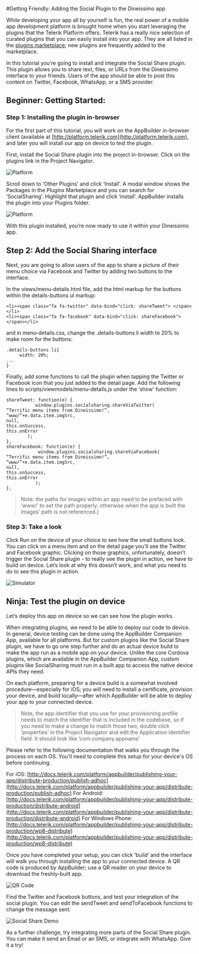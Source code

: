 #Getting Friendly: Adding the Social Plugin to the Dineissimo app

While developing your app all by yourself is fun, the real power of a mobile app development platform is brought home when you start leveraging the plugins that the Telerik Platform offers. Telerik has a really nice selection of curated plugins that you can easily install into your app. They are all listed in the  [plugins marketplace](http://plugins.telerik.com/); new plugins are frequently added to the marketplace. 

In this tutorial you’re going to install and integrate the Social Share plugin. This plugin allows you to share text, files, or URLs from the Dineissimo interface to your friends. Users of the app should be able to post this content on Twitter, Facebook, WhatsApp, or a SMS provider. 

## Beginner: Getting Started:

### Step 1: Installing the plugin in-browser

For the first part of this tutorial, you will work on the AppBuilder in-browser client (available at [http://platform.telerik.com](http://platform.telerik.com), and later you will install our app on device to test the plugin.

First, install the Social Share plugin into the project in-browser. Click on the plugins link in the Project Navigator.

![Platform](dineissimo-2-1.png)


Scroll down to ‘Other Plugins’ and click ‘Install’. A modal window shows the Packages in the Plugins Marketplace and you can search for ‘SocialSharing’. Highlight that plugin and click ‘install’. AppBuilder installs the plugin into your Plugins folder. 

![Platform](dineissimo-2-2.png)

With this plugin installed, you’re now ready to use it within your Dineissimo app. 

## Step 2: Add the Social Sharing interface

Next, you are going to allow users of the app to share a picture of their menu choice via Facebook and Twitter by adding two buttons to the interface.

In the views/menu-details.html file, add the html markup for the buttons within the details-buttons ul markup:


```
<li><span class="fa fa-twitter" data-bind="click: shareTweet"> </span></li>
<li><span class="fa fa-facebook" data-bind="click: shareFacebook"> </span></li> 
```
and in menu-details.css, change the .details-buttons li width to 20% to make room for the buttons:

```
.details-buttons li{
     width: 20%;
...
}
```

Finally, add some functions to call the plugin when tapping the Twitter or Facebook icon that you just added to the detail page. Add the following lines to scripts/viewmodels/menu-details.js under the ‘show’ function:

```
shareTweet: function(e) {
           window.plugins.socialsharing.shareViaTwitter(
“Terrific menu items from Dineissimo!”,
“www/”+e.data.item.imgSrc,
null,
this.onSuccess, 
this.onError
      	);
},
shareFacebook: function(e) {
            window.plugins.socialsharing.shareViaFacebook(
“Terrific menu items from Dineissimo!”,
“www/”+e.data.item.imgSrc,
null,
this.onSuccess, 
this.onError
           );
},
```
>Note: the paths for images within an app need to be prefaced with ‘www/‘ to set the path properly, otherwise when the app is built the images’ path is not referenced.)

### Step 3: Take a look

Click Run on the device of your choice to see how the small buttons look. You can click on a menu item and on the detail page you’ll see the Twitter and Facebook graphic. Clicking on those graphics, unfortunately, doesn’t trigger the Social Share plugin - to really see the plugin in action, we have to build on device. Let’s look at why this doesn’t work, and what you need to do to see this plugin in action.

![Simulator](dineissimo-2-3.png)

## Ninja: Test the plugin on device 

Let’s deploy this app on device so we can see how the plugin works.

When integrating plugins, we need to be able to deploy our code to device. In general, device testing can be done using the AppBuilder Companion App, available for all platforms. But for custom plugins like the Social Share plugin, we have to go one step further and do an actual device build to make the app run as a mobile app on your device. Unlike the core Cordova plugins, which are available in the AppBuilder Companion App, custom plugins like SocialSharing must run in a built app to access the native device APIs they need. 

On each platform, preparing for a device build is a somewhat involved procedure—especially for iOS; you will need to install a certificate, provision your device, and build locally—after which AppBuilder will be able to deploy your app to your connected device. 

>Note, the app identifier that you use for your provisioning profile needs to match the identifier that is included in the codebase, so if you need to make a change to match those two, double click ‘properties’ in the Project Navigator and edit the Application Identifier field. It should look like ‘com.company.appname'

Please refer to the following documentation that walks you through the process on each OS. You'll need to complete this setup for your device's OS before continuing.

For iOS: [http://docs.telerik.com/platform/appbuilder/publishing-your-app/distribute-production/publish-adhoc](http://docs.telerik.com/platform/appbuilder/publishing-your-app/distribute-production/publish-adhoc)
For Android: [http://docs.telerik.com/platform/appbuilder/publishing-your-app/distribute-production/distribute-android](http://docs.telerik.com/platform/appbuilder/publishing-your-app/distribute-production/distribute-android)
For Windows Phone: [http://docs.telerik.com/platform/appbuilder/publishing-your-app/distribute-production/wp8-distribute](http://docs.telerik.com/platform/appbuilder/publishing-your-app/distribute-production/wp8-distribute)

Once you have completed your setup, you can click ‘build’ and the interface will walk you through installing the app to your connected device. A QR code is produced by AppBuilder; use a QR reader on your device to download the freshly-built app. 

![QR Code](dineissimo-2-5.png)


Find the Twitter and Facebook buttons, and test your integration of the social plugin. You can edit the sendTweet and sendToFacebook functions to change the message sent.

![Social Share Demo](dineissimo-2-4.png)


As a further challenge, try integrating more parts of the Social Share plugin. You can make it send an Email or an SMS, or integrate with WhatsApp. Give it a try!


           




